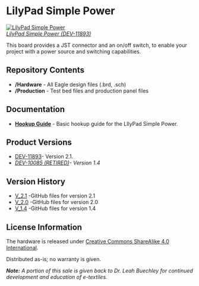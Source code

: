 LilyPad Simple Power
====================

[![LilyPad Simple Power](https://cdn.sparkfun.com//assets/parts/8/3/2/4/11893-01a.jpg)  
*LilyPad Simple Power (DEV-11893)*](https://www.sparkfun.com/products/11893)

This board provides a JST connector and an on/off switch, to enable your project with a power source and switching capabilities. 

Repository Contents
-------------------

* **/Hardware** - All Eagle design files (.brd, .sch)
* **/Production** - Test bed files and production panel files

Documentation
--------------
* **[Hookup Guide](https://learn.sparkfun.com/tutorials/lilypad-simple-power-hookup-guide)** - Basic hookup guide for the LIlyPad Simple Power.

Product Versions
----------------
* [DEV-11893](https://www.sparkfun.com/products/11893 )- Version 2.1. 
* *[DEV-10085 (RETIRED)](https://www.sparkfun.com/products/retired/10085)- Version 1.4*

Version History
---------------
* [V_2.1](https://github.com/sparkfun/LilyPad_Simple_Power/tree/V_2.1) -GitHub files for version 2.1
* [V_2.0](https://github.com/sparkfun/LilyPad_Simple_Power/tree/V_2.0) -GitHub files for version 2.0
* [V_1.4](https://github.com/sparkfun/LilyPad_Simple_Power/tree/V_1.4) -GitHub files for version 1.4

License Information
-------------------
The hardware is released under [Creative Commons ShareAlike 4.0 International](https://creativecommons.org/licenses/by-sa/4.0/).

Distributed as-is; no warranty is given.

_**Note:** A portion of this sale is given back to Dr. Leah Buechley for continued development and education of e-textiles._
